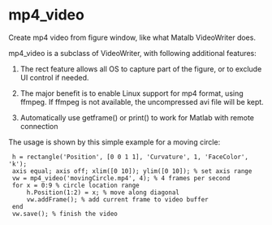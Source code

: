 # mp4_video
Create mp4 video from figure window, like what Matalb VideoWriter does.

mp4_video is a subclass of VideoWriter, with following additional features:

1. The rect feature allows all OS to capture part of the figure, or to exclude UI control if needed.

2. The major benefit is to enable Linux support for mp4 format, using ffmpeg. If ffmpeg is not available, the uncompressed avi file will be kept.

3. Automatically use getframe() or print() to work for Matlab with remote connection

 The usage is shown by this simple example for a moving circle:
 
     h = rectangle('Position', [0 0 1 1], 'Curvature', 1, 'FaceColor', 'k');
     axis equal; axis off; xlim([0 10]); ylim([0 10]); % set axis range
     vw = mp4_video('movingCircle.mp4', 4); % 4 frames per second
     for x = 0:9 % circle location range
         h.Position(1:2) = x; % move along diagonal
         vw.addFrame(); % add current frame to video buffer
     end
     vw.save(); % finish the video
